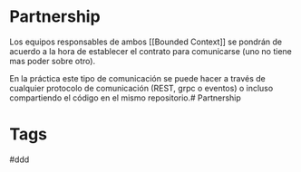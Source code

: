 # Partnership
Los equipos responsables de ambos [[Bounded Context]] se pondrán de acuerdo a la hora de establecer el contrato para comunicarse (uno no tiene mas poder sobre otro).

En la práctica este tipo de comunicación se puede hacer a través de cualquier protocolo de comunicación (REST, grpc o eventos) o incluso compartiendo el código en el mismo repositorio.# Partnership

# Tags
#ddd 